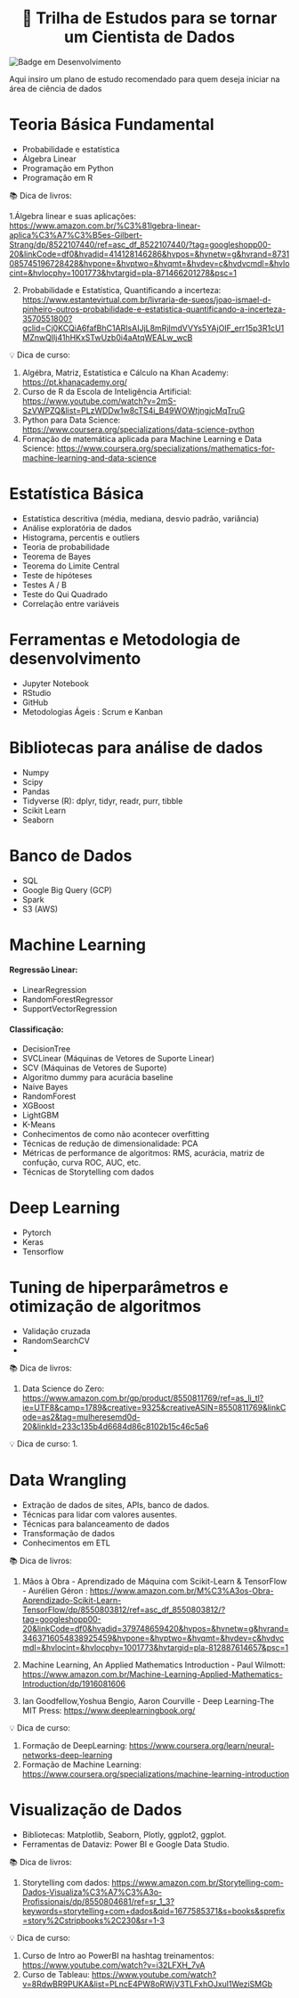 <h1 align='center'> 🚀 Trilha de Estudos para se tornar um Cientista de Dados </h1>

![Badge em Desenvolvimento](http://img.shields.io/static/v1?label=STATUS&message=EM%20DESENVOLVIMENTO&color=GREEN&style=for-the-badge)

Aqui insiro um plano de estudo recomendado para quem deseja iniciar na área de ciência de dados

# Teoria Básica Fundamental
* Probabilidade e estatística
* Álgebra Linear
* Programação em Python
* Programação em R

📚 Dica de livros: 

 1.Álgebra linear e suas aplicações: https://www.amazon.com.br/%C3%81lgebra-linear-aplica%C3%A7%C3%B5es-Gilbert-Strang/dp/8522107440/ref=asc_df_8522107440/?tag=googleshopp00-20&linkCode=df0&hvadid=414128146286&hvpos=&hvnetw=g&hvrand=8731085745196728428&hvpone=&hvptwo=&hvqmt=&hvdev=c&hvdvcmdl=&hvlocint=&hvlocphy=1001773&hvtargid=pla-871466201278&psc=1
 
 2. Probabilidade e Estatística, Quantificando a incerteza: https://www.estantevirtual.com.br/livraria-de-sueos/joao-ismael-d-pinheiro-outros-probabilidade-e-estatistica-quantificando-a-incerteza-3570551800?gclid=Cj0KCQiA6fafBhC1ARIsAIJjL8mRjImdVVYs5YAjOIF_err15p3R1cU1MZnwQlIj41hHKxSTwUzb0i4aAtqWEALw_wcB

💡 Dica de curso: 

1. Algébra, Matriz, Estatística e Cálculo na Khan Academy: https://pt.khanacademy.org/
2. Curso de R da Escola de Inteligência Artificial: https://www.youtube.com/watch?v=2mS-SzVWPZQ&list=PLzWDDw1w8cTS4i_B49WOWtjngjcMqTruG
3. Python para Data Science: https://www.coursera.org/specializations/data-science-python
4. Formação de matemática aplicada para Machine Learning e Data Science: https://www.coursera.org/specializations/mathematics-for-machine-learning-and-data-science

# Estatística Básica
* Estatística descritiva (média, mediana, desvio padrão, variância)
* Análise exploratória de dados
* Histograma, percentis e outliers
* Teoria de probabilidade
* Teorema de Bayes
* Teorema do Limite Central
* Teste de hipóteses 
* Testes A / B
* Teste do Qui Quadrado
* Correlação entre variáveis

# Ferramentas e Metodologia de desenvolvimento
* Jupyter Notebook
* RStudio
* GitHub
* Metodologias Ágeis : Scrum e Kanban

# Bibliotecas para análise de dados
* Numpy
* Scipy
* Pandas
* Tidyverse (R): dplyr, tidyr, readr, purr, tibble
* Scikit Learn
* Seaborn

# Banco de Dados
* SQL
* Google Big Query (GCP)
* Spark
* S3 (AWS)

# Machine Learning 
#### Regressão Linear:
  * LinearRegression
  * RandomForestRegressor
  * SupportVectorRegression

#### Classificação:
  * DecisionTree
  * SVCLinear (Máquinas de Vetores de Suporte Linear)
  * SCV (Máquinas de Vetores de Suporte)
  * Algoritmo dummy para acurácia baseline
  * Naive Bayes
  * RandomForest
  * XGBoost
  * LightGBM
  * K-Means
* Conhecimentos de como não acontecer overfitting
* Técnicas de redução de dimensionalidade: PCA
* Métricas de performance de algoritmos: RMS, acurácia, matriz de confução, curva ROC, AUC, etc.
* Técnicas de Storytelling com dados

# Deep Learning
* Pytorch
* Keras
* Tensorflow

# Tuning de hiperparâmetros e otimização de algoritmos
* Validação cruzada
* RandomSearchCV
* 
📚 Dica de livros: 
 1. Data Science do Zero: https://www.amazon.com.br/gp/product/8550811769/ref=as_li_tl?ie=UTF8&camp=1789&creative=9325&creativeASIN=8550811769&linkCode=as2&tag=mulheresemd0d-20&linkId=233c135b4d6684d86c8102b15c46c5a6
 

💡 Dica de curso: 
1.

# Data Wrangling
* Extração de dados de sites, APIs, banco de dados.
* Técnicas para lidar com valores ausentes.
* Técnicas para balanceamento de dados
* Transformação de dados
* Conhecimentos em ETL

📚 Dica de livros: 
 1. Mãos à Obra - Aprendizado de Máquina com Scikit-Learn & TensorFlow - Aurélien Géron : https://www.amazon.com.br/M%C3%A3os-Obra-Aprendizado-Scikit-Learn-TensorFlow/dp/8550803812/ref=asc_df_8550803812/?tag=googleshopp00-20&linkCode=df0&hvadid=379748659420&hvpos=&hvnetw=g&hvrand=3463716054838925459&hvpone=&hvptwo=&hvqmt=&hvdev=c&hvdvcmdl=&hvlocint=&hvlocphy=1001773&hvtargid=pla-812887614657&psc=1
 
 2. Machine Learning, An Applied Mathematics Introduction - Paul Wilmott: https://www.amazon.com.br/Machine-Learning-Applied-Mathematics-Introduction/dp/1916081606
 
 3. Ian Goodfellow,Yoshua Bengio, Aaron Courville - Deep Learning-The MIT Press: https://www.deeplearningbook.org/

💡 Dica de curso: 

1. Formação de DeepLearning: https://www.coursera.org/learn/neural-networks-deep-learning
2. Formação de Machine Learning: https://www.coursera.org/specializations/machine-learning-introduction

# Visualização de Dados
* Bibliotecas: Matplotlib, Seaborn, Plotly, ggplot2, ggplot.
* Ferramentas de Dataviz: Power BI e Google Data Studio.

📚 Dica de livros: 
 1. Storytelling com dados: https://www.amazon.com.br/Storytelling-com-Dados-Visualiza%C3%A7%C3%A3o-Profissionais/dp/8550804681/ref=sr_1_3?keywords=storytelling+com+dados&qid=1677585371&s=books&sprefix=story%2Cstripbooks%2C230&sr=1-3

💡 Dica de curso: 
1. Curso de Intro ao PowerBI na hashtag treinamentos: https://www.youtube.com/watch?v=i32LFXH_7vA
2. Curso de Tableau: https://www.youtube.com/watch?v=8RdwBR9PUKA&list=PLncE4PW8oRWjV3TLFxhOJxul1WeziSMGb

